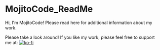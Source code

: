 # MojitoCode_ReadMe
Hi, I'm MojitoCode! Please read here for additional information about my work.

Please take a look around! If you like my work, please feel free to support me at: 
[![ko-fi](https://ko-fi.com/img/githubbutton_sm.svg)](https://ko-fi.com/A0A21GIO8I)
